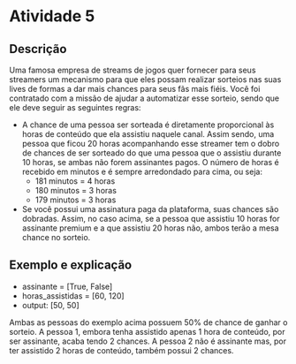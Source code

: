 # Atividade 5

## Descrição

Uma famosa empresa de streams de jogos quer fornecer para seus streamers um mecanismo para que eles possam realizar sorteios nas suas lives de formas a dar mais chances para seus fãs mais fiéis. Você foi contratado com a missão de ajudar a automatizar esse sorteio, sendo que ele deve seguir as seguintes regras:

- A chance de uma pessoa ser sorteada é diretamente proporcional às horas de conteúdo que ela assistiu naquele canal. Assim sendo, uma pessoa que ficou 20 horas acompanhando esse streamer tem o dobro de chances de ser sorteado do que uma pessoa que o assistiu durante 10 horas, se ambas não forem assinantes pagos. O número de horas é recebido em minutos e é sempre arredondado para cima, ou seja:
    - 181 minutos = 4 horas
    - 180 minutos = 3 horas
    - 179 minutos = 3 horas
- Se você possui uma assinatura paga da plataforma, suas chances são dobradas. Assim, no caso acima, se a pessoa que assistiu 10 horas for assinante premium e a que assistiu 20 horas não, ambos terão a mesa chance no sorteio.

## Exemplo e explicação
- assinante = [True, False]
- horas_assistidas = [60, 120]
- output: [50, 50]

Ambas as pessoas do exemplo acima possuem 50% de chance de ganhar o sorteio.
A pessoa 1, embora tenha assistido apenas 1 hora de conteúdo, por ser assinante, acaba tendo 2 chances.
A pessoa 2 não é assinante mas, por ter assistido 2 horas de conteúdo, também possui 2 chances.